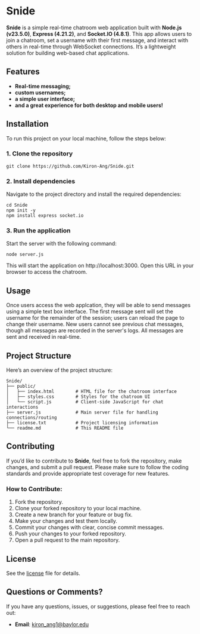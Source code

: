 # Snide

**Snide** is a simple real-time chatroom web application built with
**Node.js (v23.5.0)**, **Express (4.21.2)**, and **Socket.IO (4.8.1)**. This
app allows users to join a chatroom, set a username with their first message,
and interact with others in real-time through WebSocket connections. It’s a
lightweight solution for building web-based chat applications.

## Features

- **Real-time messaging;**
- **custom usernames;**
- **a simple user interface;**
- **and a great experience for both desktop and mobile users!**

## Installation

To run this project on your local machine, follow the steps below:

### 1. Clone the repository

```
git clone https://github.com/Kiron-Ang/Snide.git
```

### 2. Install dependencies

Navigate to the project directory and install the required dependencies:

```
cd Snide
npm init -y
npm install express socket.io
```

### 3. Run the application

Start the server with the following command:

```
node server.js
```

This will start the application on http://localhost:3000. Open this URL in
your browser to access the chatroom.

## Usage

Once users access the web applcation, they will be able to send messages
using a simple text box interface. The first message sent will set the
username for the remainder of the session; users can reload the page to
change their username. New users cannot see previous chat messages, though
all messages are recorded in the server's logs. All messages are sent and
received in real-time.

## Project Structure

Here’s an overview of the project structure:

```
Snide/
├── public/
│   ├── index.html        # HTML file for the chatroom interface
│   ├── styles.css        # Styles for the chatroom UI
│   └── script.js         # Client-side JavaScript for chat interactions
├── server.js             # Main server file for handling connections/routing
├── license.txt           # Project licensing information
└── readme.md             # This README file
```

## Contributing

If you’d like to contribute to **Snide**, feel free to fork the repository,
make changes, and submit a pull request. Please make sure to follow the
coding standards and provide appropriate test coverage for new features.

### How to Contribute:

1. Fork the repository.
2. Clone your forked repository to your local machine.
3. Create a new branch for your feature or bug fix.
4. Make your changes and test them locally.
5. Commit your changes with clear, concise commit messages.
6. Push your changes to your forked repository.
7. Open a pull request to the main repository.

## License

See the [license](license.txt) file for details.

## Questions or Comments?

If you have any questions, issues, or suggestions, please feel free to reach out:

- **Email**: [kiron_ang1@baylor.edu](mailto:kiron_ang1@baylor.edu)